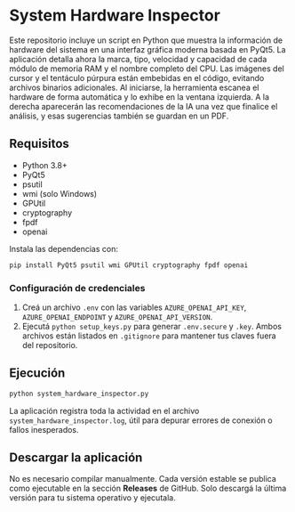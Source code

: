 # System Hardware Inspector

Este repositorio incluye un script en Python que muestra la información de hardware del sistema en una interfaz gráfica moderna basada en PyQt5.
La aplicación detalla ahora la marca, tipo, velocidad y capacidad de cada módulo de memoria RAM y el nombre completo del CPU.
Las imágenes del cursor y el tentáculo púrpura están embebidas en el código, evitando archivos binarios adicionales.
Al iniciarse, la herramienta escanea el hardware de forma automática y lo exhibe en la ventana izquierda. A la derecha aparecerán las recomendaciones de la IA una vez que finalice el análisis, y esas sugerencias también se guardan en un PDF.

## Requisitos
- Python 3.8+
- PyQt5
- psutil
- wmi (solo Windows)
- GPUtil
- cryptography
- fpdf
- openai

Instala las dependencias con:
```bash
pip install PyQt5 psutil wmi GPUtil cryptography fpdf openai
```

### Configuración de credenciales
1. Creá un archivo `.env` con las variables `AZURE_OPENAI_API_KEY`,
   `AZURE_OPENAI_ENDPOINT` y `AZURE_OPENAI_API_VERSION`.
2. Ejecutá `python setup_keys.py` para generar `.env.secure` y `.key`.
   Ambos archivos están listados en `.gitignore` para mantener tus claves fuera
   del repositorio.

## Ejecución
```bash
python system_hardware_inspector.py
```

La aplicación registra toda la actividad en el archivo
`system_hardware_inspector.log`, útil para depurar errores de conexión
o fallos inesperados.

## Descargar la aplicación
No es necesario compilar manualmente. Cada versión estable se publica
como ejecutable en la sección **Releases** de GitHub. Solo descargá la
última versión para tu sistema operativo y ejecutala.
